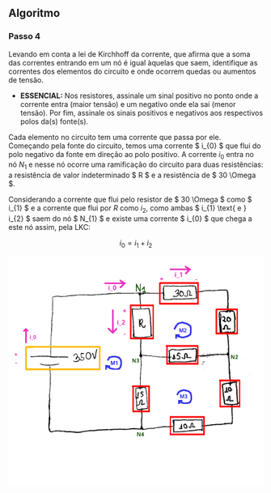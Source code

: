 

## Algoritmo

### Passo 4

<div class="grid-50-50">

<div class="grid-element footnotesize">

Levando em conta a lei de Kirchhoff da corrente, que afirma que a soma das correntes entrando em um nó é igual àquelas que saem, identifique as correntes dos elementos do circuito e onde ocorrem quedas ou aumentos de tensão. 
- **ESSENCIAL:** Nos resistores, assinale um sinal positivo no ponto onde a corrente entra (maior tensão) e um negativo onde ela sai (menor tensão). Por fim, assinale os sinais positivos e negativos aos respectivos polos da(s) fonte(s). 

Cada elemento no circuito tem uma corrente que passa por ele. Começando pela fonte do circuito, temos uma corrente $ i_{0} $ que flui do polo negativo da fonte em direção ao polo positivo. A corrente $i_{0}$ entra no nó $N_{1}$ e nesse nó ocorre uma ramificação do circuito para duas resistências: a resistência de valor indeterminado $ R $ e a resistência de $ 30 \Omega $. 

Considerando a corrente que flui pelo resistor de $ 30 \Omega $ como $ i_{1} $ e a corrente que flui por $R$ como $i_{2}$, como ambas $ i_{1} \text{ e } i_{2} $ saem do nó $ N_{1} $ e existe uma corrente $ i_{0} $ que chega a este nó assim, pela LKC:

<div class="normal">

$$ i_{0} = i_{1} + i_{2} $$

</div>

</div>

<div class="grid-element">

<!-- _class: transparent -->
![](./img/circuito_n_1.png)

</div>

</div>
